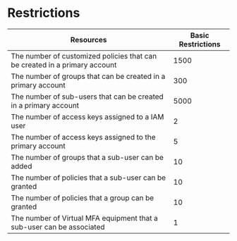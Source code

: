 # Restrictions

| Resources                               | Basic Restrictions |
| ---------------------------------- | -------- |
| The number of customized policies that can be created in a primary account | 1500     |
| The number of groups that can be created in a primary account       | 300      |
| The number of sub-users that can be created in a primary account     | 5000     |
| The number of access keys assigned to a IAM user    | 2        |
| The number of access keys assigned to the primary account         | 5        |
| The number of groups that a sub-user can be added       | 10       |
| The number of policies that a sub-user can be granted         | 10       |
| The number of policies that a group can be granted           | 10       |
| The number of Virtual MFA equipment that a sub-user can be associated  | 1        |

